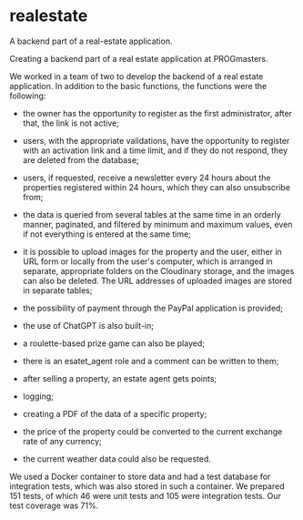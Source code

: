 # realestate
A backend part of a real-estate application.


Creating a backend part of a real estate application at PROGmasters.

We worked in a team of two to develop the backend of a real estate application. In addition to the basic functions, the functions were the following:

- the owner has the opportunity to register as the first administrator, after that, the link is not active;

- users, with the appropriate validations, have the opportunity to register with an activation link and a time limit, and if they do not respond, they are deleted from the database;

- users, if requested, receive a newsletter every 24 hours about the properties registered within 24 hours, which they can also unsubscribe from;

- the data is queried from several tables at the same time in an orderly manner, paginated, and filtered by minimum and maximum values, even if not everything is entered at the same time;

- it is possible to upload images for the property and the user, either in URL form or locally from the user's computer, which is arranged in separate, appropriate folders on the Cloudinary storage, and the images can also be deleted. The URL addresses of uploaded images are stored in separate tables;

- the possibility of payment through the PayPal application is provided;

- the use of ChatGPT is also built-in;

- a roulette-based prize game can also be played;

- there is an esatet_agent role and a comment can be written to them;

- after selling a property, an estate agent gets points;

- logging;

- creating a PDF of the data of a specific property;

- the price of the property could be converted to the current exchange rate of any currency;

- the current weather data could also be requested.

We used a Docker container to store data and had a test database for integration tests, which was also stored in such a container. We prepared 151 tests, of which 46 were unit tests and 105 were integration tests. Our test coverage was 71%.
